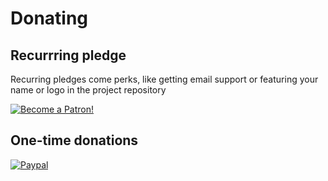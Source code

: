 # Donating


## Recurrring pledge

Recurring pledges come perks, like getting email support or featuring your name or logo in the project repository

<div class="center spc-l spc-vertical"><a href="https://www.patreon.com/bePatron?u=13226105" data-patreon-widget-type="become-patron-button"><img src="https://c5.patreon.com/external/logo/become_a_patron_button.png" alt="Become a Patron!"/></a></div>


## One-time donations

[![Paypal](/paypal.png)](http://bit.ly/2eg2Z5P)